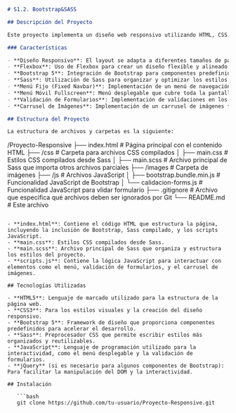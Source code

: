 
```markdown
# S1.2. Bootstrap&SASS

## Descripción del Proyecto

Este proyecto implementa un diseño web responsivo utilizando HTML, CSS, **Bootstrap**, y **Sass**. Además de un diseño flexible con **Flexbox**, se incorporan varias funcionalidades interactivas como menús fijos, menús móviles a pantalla completa, validación de formularios, animaciones con **hover** y un **carrusel** de imágenes.

### Características

- **Diseño Responsivo**: El layout se adapta a diferentes tamaños de pantalla (escritorio, tablet y móvil) mediante media queries.
- **Flexbox**: Uso de Flexbox para crear un diseño flexible y alineado.
- **Bootstrap 5**: Integración de Bootstrap para componentes predefinidos, como botones, formularios, menús, y más.
- **Sass**: Utilización de Sass para organizar y optimizar los estilos CSS, permitiendo una mayor modularidad y reutilización de código.
- **Menú Fijo (Fixed Navbar)**: Implementación de un menú de navegación que se mantiene fijo en la parte superior de la pantalla al hacer scroll.
- **Menú Móvil Fullscreen**: Menú desplegable que cubre toda la pantalla en dispositivos móviles.
- **Validación de Formularios**: Implementación de validaciones en los formularios utilizando las clases de Bootstrap y JavaScript para garantizar que los datos ingresados sean correctos.
- **Carrusel de Imágenes**: Implementación de un carrusel de imágenes funcional usando el componente de Bootstrap.

## Estructura del Proyecto

La estructura de archivos y carpetas es la siguiente:

```
/Proyecto-Responsive
├── index.html                      # Página principal con el contenido HTML
├── /css                            # Carpeta para archivos CSS compilados
│   ├── main.css                    # Estilos CSS compilados desde Sass
│   ├── main.scss                   # Archivo principal de Sass que importa otros archivos parciales
├── /images                         # Carpeta de imágenes
├── /js                             # Archivos JavaScript
│   ├── bootstrap.bundle.min.js     # Funcionalidad JavaScript de Bootstrap
│   └── calidacion-forms.js         # Funcionalidad JavaScript para vlidar formulario
├── .gitignore                      # Archivo que especifica qué archivos deben ser ignorados por Git
└── README.md                       # Este archivo
```

- **index.html**: Contiene el código HTML que estructura la página, incluyendo la inclusión de Bootstrap, Sass compilado, y los scripts JavaScript.
- **main.css**: Estilos CSS compilados desde Sass.
- **main.scss**: Archivo principal de Sass que organiza y estructura los estilos del proyecto.
- **scripts.js**: Contiene la lógica JavaScript para interactuar con elementos como el menú, validación de formularios, y el carrusel de imágenes.

## Tecnologías Utilizadas

- **HTML5**: Lenguaje de marcado utilizado para la estructura de la página web.
- **CSS3**: Para los estilos visuales y la creación del diseño responsivo.
- **Bootstrap 5**: Framework de diseño que proporciona componentes predefinidos para acelerar el desarrollo.
- **Sass**: Preprocesador CSS que permite escribir estilos más organizados y reutilizables.
- **JavaScript**: Lenguaje de programación utilizado para la interactividad, como el menú desplegable y la validación de formularios.
- **jQuery** (si es necesario para algunos componentes de Bootstrap): Para facilitar la manipulación del DOM y la interactividad.

## Instalación

   ```bash
   git clone https://github.com/tu-usuario/Proyecto-Responsive.git
   ```